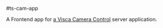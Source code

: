 #ts-cam-app

<p>A Frontend app for <a href="https://github.com/craigkehl/CamCtrlServer">a Visca Camera Control</a> server application.
